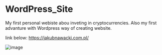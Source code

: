 # WordPress_Site

My first personal webiste abou inveting in cryptocurrencies.
Also my first advanture with Wordpress way of creating website.


link below:
https://jakubnawacki.com.pl/


![image](https://user-images.githubusercontent.com/93871311/221657747-75f072cb-9243-4182-acba-ba2a416e4356.png)
